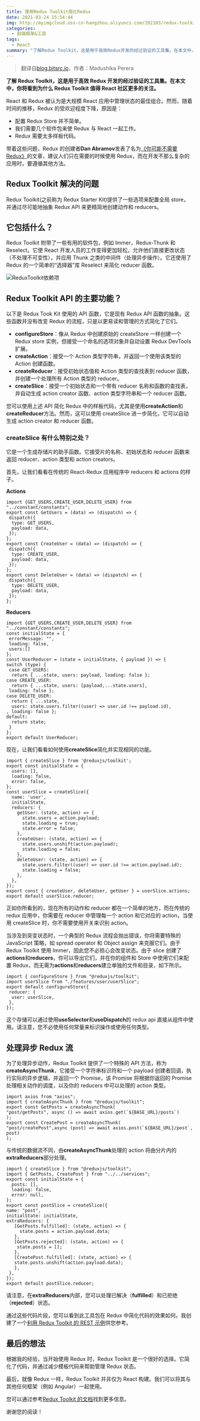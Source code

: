 ```yaml
---
title: 使用Redux Toolkit简化Redux
date: 2021-03-24 15:54:44
img: http://myimgcloud.oss-cn-hangzhou.aliyuncs.com/202103/redux-toolkit/banner.jpeg
categories:
  - 前端框架&工具
tags:
  - React
summary: "了解Redux Toolkit，这是用于高效Redux开发的经过验证的工具集。在本文中，你将看到为什么Redux Toolkit值得React社区更多的关注"
---
```


> 翻译自[blog.bitsrc.io](https://blog.bitsrc.io/simplifying-redux-with-redux-toolkit-6236c28cdfcb)，作者：Madushika Perera

**了解 Redux Toolkit，这是用于高效 Redux 开发的经过验证的工具集。在本文中，你将看到为什么 Redux Toolkit 值得 React 社区更多的关注。**

<!-- more -->

React 和 Redux 被认为是大规模 React 应用中管理状态的最佳组合。然而，随着时间的推移，Redux 的受欢迎程度下降，原因是：

- 配置 Redux Store 并不简单。
- 我们需要几个软件包来使 Redux 与 React 一起工作。
- Redux 需要太多样板代码。

带着这些问题，Redux 的创建者**Dan Abramov**发表了名为[《你可能不需要 Redux》](https://medium.com/@dan_abramov/you-might-not-need-redux-be46360cf367)的文章，建议人们只在需要的时候使用 Redux，而在开发不那么复杂的应用时，要遵循其他方法。

## Redux Toolkit 解决的问题

Redux Toolkit(之前称为 Redux Starter Kit)提供了一些选项来配置全局 store，并通过尽可能地抽象 Redux API 来更精简地创建动作和 reducers。

## 它包括什么？

Redux Toolkit 附带了一些有用的软件包，例如 Immer，Redux-Thunk 和 Reselect。它使 React 开发人员的工作变得更加轻松，允许他们直接更改状态（不处理不可变性），并应用 Thunk 之类的中间件（处理异步操作）。它还使用了 Redux 的一个简单的“选择器”库 Reselect 来简化 reducer 函数。

![ReduxToolkit依赖项](http://myimgcloud.oss-cn-hangzhou.aliyuncs.com/202103/redux-toolkit/1.png)

## Redux Toolkit API 的主要功能？

以下是 Redux Took Kit 使用的 API 函数，它是现有 Redux API 函数的抽象。这些函数并没有改变 Redux 的流程，只是以更易读和管理的方式简化了它们。

- **configureStore**：像从 Redux 中创建原始的 createStore 一样创建一个 Redux store 实例，但接受一个命名的选项对象并自动设置 Redux DevTools 扩展。
- **createAction**：接受一个 Action 类型字符串，并返回一个使用该类型的 Action 创建函数。
- **createReducer**：接受初始状态值和 Action 类型的查找表到 reducer 函数，并创建一个处理所有 Action 类型的 reducer。
- **createSlice**：接受一个初始状态和一个带有 reducer 名称和函数的查找表，并自动生成 action creator 函数、action 类型字符串和一个 reducer 函数。

您可以使用上述 API 简化 Redux 中的样板代码，尤其是使用**createAction**和**createReducer**方法。然而，这可以使用 createSlice 进一步简化，它可以自动生成 action creator 和 reducer 函数。

### createSlice 有什么特别之处？

它是一个生成存储片的助手函数。它接受片的名称、初始状态和 reducer 函数来返回 reducer、action 类型和 action creators。

首先，让我们看看在传统的 React-Redux 应用程序中 reducers 和 actions 的样子。

**Actions**

```react
import {GET_USERS,CREATE_USER,DELETE_USER} from "../constant/constants";
export const GetUsers = (data) => (dispatch) => {
 dispatch({
  type: GET_USERS,
  payload: data,
 });
};
export const CreateUser = (data) => (dispatch) => {
 dispatch({
  type: CREATE_USER,
  payload: data,
 });
};
export const DeleteUser = (data) => (dispatch) => {
 dispatch({
  type: DELETE_USER,
  payload: data,
 });
};
```

**Reducers**

```react
import {GET_USERS,CREATE_USER,DELETE_USER} from "../constant/constants";
const initialState = {
 errorMessage: "",
 loading: false,
 users:[]
};
const UserReducer = (state = initialState, { payload }) => {
switch (type) {
 case GET_USERS:
  return { ...state, users: payload, loading: false };
case CREATE_USER:
  return { ...state, users: [payload,...state.users],
 loading: false };
case DELETE_USER:
  return { ...state,
  users: state.users.filter((user) => user.id !== payload.id),
, loading: false };
default:
  return state;
 }
};
export default UserReducer;
```

现在，让我们看看如何使用**createSlice**简化并实现相同的功能。

```react
import { createSlice } from '@reduxjs/toolkit';
export const initialState = {
  users: [],
  loading: false,
  error: false,
};
const userSlice = createSlice({
  name: 'user',
  initialState,
  reducers: {
    getUser: (state, action) => {
      state.users = action.payload;
      state.loading = true;
      state.error = false;
    },
    createUser: (state, action) => {
      state.users.unshift(action.payload);
      state.loading = false;
    },
    deleteUser: (state, action) => {
      state.users.filter((user) => user.id !== action.payload.id);
      state.loading = false;
    },
  },
});
export const { createUser, deleteUser, getUser } = userSlice.actions;
export default userSlice.reducer;
```

正如你所看到的，现在所有的动作和 reducer 都在一个简单的地方，而在传统的 redux 应用中，你需要在 reducer 中管理每一个 action 和它对应的 action，当使用 createSlice 时，你不需要使用开关来识别 action。

当涉及到突变状态时，一个典型的 Redux 流程会抛出错误，你将需要特殊的 JavaScript 策略，如 spread operator 和 Object assign 来克服它们。由于 Redux Toolkit 使用 Immer，因此您不必担心会改变状态。由于 slice 创建了**actions**和**reducers**，你可以导出它们，并在你的组件和 Store 中使用它们来配置 Redux，而无需为**actions**和**reducers**建立单独的文件和目录，如下所示。

```react
import { configureStore } from "@reduxjs/toolkit";
import userSlice from "./features/user/userSlice";
export default configureStore({
 reducer: {
  user: userSlice,
 },
});
```

这个存储可以通过使用**useSelector**和**useDispatch**的 redux api 直接从组件中使用。请注意，您不必使用任何常量来标识操作或使用任何类型。

## 处理异步 Redux 流

为了处理异步动作，Redux Toolkit 提供了一个特殊的 API 方法，称为**createAsyncThunk**，它接受一个字符串标识符和一个 payload 创建者回调，执行实际的异步逻辑，并返回一个 Promise，该 Promise 将根据你返回的 Promise 处理相关动作的调度，以及你的 reducers 中可以处理的 action 类型。

```react
import axios from "axios";
import { createAsyncThunk } from "@reduxjs/toolkit";
export const GetPosts = createAsyncThunk(
"post/getPosts", async () => await axios.get(`${BASE_URL}/posts`)
);
export const CreatePost = createAsyncThunk(
"post/createPost",async (post) => await axios.post(`${BASE_URL}/post`, post)
);
```

与传统的数据流不同，由**createAsyncThunk**处理的 action 将由分片内的**extraReducers**部分处理。

```react
import { createSlice } from "@reduxjs/toolkit";
import { GetPosts, CreatePost } from "../../services";
export const initialState = {
  posts: [],
  loading: false,
  error: null,
};
export const postSlice = createSlice({
name: "post",
initialState: initialState,
extraReducers: {
   [GetPosts.fulfilled]: (state, action) => {
     state.posts = action.payload.data;
   },
   [GetPosts.rejected]: (state, action) => {
    state.posts = [];
   },
   [CreatePost.fulfilled]: (state, action) => {
   state.posts.unshift(action.payload.data);
   },
 },
});
export default postSlice.reducer;
```

请注意，在**extraReducers**内部，您可以处理已解决（**fulfilled**）和已拒绝（**rejected**）状态。

通过这些代码片段，您可以看到此工具包在 Redux 中简化代码的效果如何。我创建了一个[利用 Redux Toolkit 的 REST 示例](https://github.com/LMPerera/redux-toolkit)供您参考。

## 最后的想法

根据我的经验，当开始使用 Redux 时，Redux Toolkit 是一个很好的选择。它简化了代码，并通过减少模板代码来帮助管理 Redux 状态。

最后，就像 Redux 一样，Redux Toolkit 并非仅为 React 构建。我们可以将其与其他任何框架（例如 Angular）一起使用。

您可以通过参考[Redux Toolkit 的文档](https://redux-toolkit.js.org/)找到更多信息。

谢谢您的阅读！
